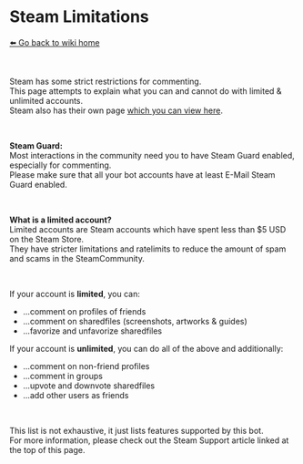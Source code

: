 # Steam Limitations
[⬅️ Go back to wiki home](./#readme)

&nbsp;

Steam has some strict restrictions for commenting.  
This page attempts to explain what you can and cannot do with limited & unlimited accounts.  
Steam also has their own page [which you can view here](https://help.steampowered.com/en/faqs/view/71D3-35C2-AD96-AA3A).  

&nbsp;

**Steam Guard:**  
Most interactions in the community need you to have Steam Guard enabled, especially for commenting.  
Please make sure that all your bot accounts have at least E-Mail Steam Guard enabled.

&nbsp;

**What is a limited account?**  
Limited accounts are Steam accounts which have spent less than $5 USD on the Steam Store.  
They have stricter limitations and ratelimits to reduce the amount of spam and scams in the SteamCommunity.  

&nbsp;

If your account is **limited**, you can:
- ...comment on profiles of friends
- ...comment on sharedfiles (screenshots, artworks & guides)
- ...favorize and unfavorize sharedfiles

If your account is **unlimited**, you can do all of the above and additionally:
- ...comment on non-friend profiles
- ...comment in groups
- ...upvote and downvote sharedfiles
- ...add other users as friends

&nbsp;

This list is not exhaustive, it just lists features supported by this bot.  
For more information, please check out the Steam Support article linked at the top of this page.